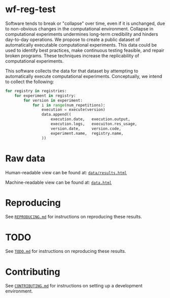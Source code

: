 # wf-reg-test

Software tends to break or "collapse" over time, even if it is unchanged, due to non-obvious changes in the computational environment.
Collapse in computational experiments undermines long-term credibility and hinders day-to-day operations.
We propose to create a public dataset of automatically executable computational experiments.
This data could be used to identify best practices, make continuous testing feasible, and repair broken programs.
These techniques increase the replicability of computational experiments.

This software collects the data for that dataset by attempting to automatically execute computational experiments.
Conceptually, we intend to collect the following:

```python
for registry in registries:
    for experiment in registry:
        for version in experiment:
            for i in range(num_repetitions):
                execution = execute(version)
                data.append((
                    execution.date,   execution.output,
                    execution.logs,   execuiton.res_usage,
                    version.date,     version.code,
                    experiment.name,  registry.name,
                ))
```

# Raw data

Human-readable view can be found at: [`data/results.html`](https://htmlpreview.github.io/?https://github.com/charmoniumQ/wf-reg-test/blob/main/data/results.html)

Machine-readable view can be found at: [`data.html`](https://github.com/charmoniumQ/wf-reg-test/blob/main/data)

# Reproducing

See [`REPRODUCING.md`](REPRODUCING.md) for instructions on reproducing these results.

# TODO

See [`TODO.md`](TODO.md) for instructions on reproducing these results.

# Contributing

See [`CONTRIBUTING.md`](CONTRIBUTING.md) for instructions on setting up a development environment.
